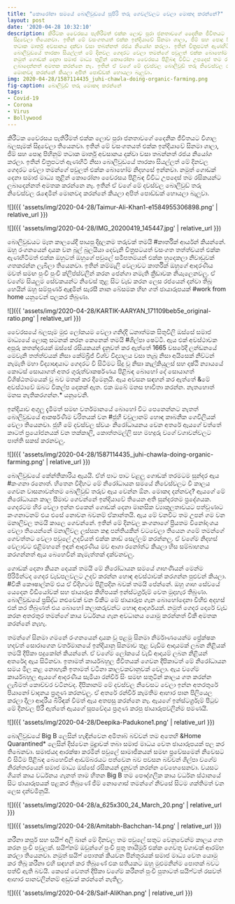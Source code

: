 ```yaml
---
title: "‍කොරෝනා සමයේ බොලිවුඩයේ සුපිරි තරු ගෙවල්වලට වෙලා මොකද කරන්නේ?"
layout: post
date: '2020-04-28 10:32:10'
description: කිරීටක වෛරසය පැතිරීමත් එක්ක ලොව පුරා ජනතාවගේ දෛනික ජීවිතයට විශාල බලපෑමක්
  සිදුවෙලා තියෙනවා. ඉතින් මේ වසංගතයත් එක්ක ඉන්දියාවේ සිනමා ශාලා, ජිම් සහ පොදු පිහිනුම්
  තටාක මාර්තු අවසානය දක්වා වසා තබන්නත් රජය නියෝග කරලා. ඉතින් චිත්‍රපටත් ඇණහිටි නිසා
  බොලිවුඩයේ තාරකා සියල්ලත් මේ දිනවල ගෙදරට වෙලා තමන්ගේ පවුලත් එක්ක බොහෝම නිදහසේ ඉන්නවා.
  නමුත් ගොඩක් දෙනා සමාජ මාධ්‍ය තුළින් කොරෝනා වෛරසය පිළිබඳ විවිධ උපදෙස් තම රසිකයන්ට
  ලබාදෙන්නත් අමතක කරන්නෙ නෑ. ඉතින් ඒ වගේ මේ දවස්වල බොලිවුඩ් තරු නිවෙස්වල රැඳෙමින්
  මොනවද කරන්නේ කියලා අපිත් පොඩ්ඩක් හොයලා බැලුවා.
img: 2020-04-28/1587114435_juhi-chawla-doing-organic-farming.png
fig-caption: බොලිවුඩ් තරු මොකද කරන්නේ
tags:
- Covid-19
- Corona
- Virus
- Bollywood
---
```


කිරීටක වෛරසය පැතිරීමත් එක්ක ලොව පුරා ජනතාවගේ දෛනික ජීවිතයට විශාල බලපෑමක් සිදුවෙලා තියෙනවා. ඉතින් මේ වසංගතයත් එක්ක ඉන්දියාවේ සිනමා ශාලා, ජිම් සහ පොදු පිහිනුම් තටාක මාර්තු අවසානය දක්වා වසා තබන්නත් රජය නියෝග කරලා. ඉතින් චිත්‍රපටත් ඇණහිටි නිසා බොලිවුඩයේ තාරකා සියල්ලත් මේ දිනවල ගෙදරට වෙලා තමන්ගේ පවුලත් එක්ක බොහෝම නිදහසේ ඉන්නවා. නමුත් ගොඩක් දෙනා සමාජ මාධ්‍ය තුළින් කොරෝනා වෛරසය පිළිබඳ විවිධ උපදෙස් තම රසිකයන්ට ලබාදෙන්නත් අමතක කරන්නෙ නෑ. ඉතින් ඒ වගේ මේ දවස්වල බොලිවුඩ් තරු නිවෙස්වල රැඳෙමින් මොනවද කරන්නේ කියලා අපිත් පොඩ්ඩක් හොයලා බැලුවා.

![]({{ 'assets/img/2020-04-28/Taimur-Ali-Khan1-e1584955306898.png' | relative_url }})

![]({{ 'assets/img/2020-04-28/IMG_20200419_145447.jpg' | relative_url }})

බොලිවුඩයට මෑත කාලයේදී පායපු දිදුලනම තරුවක් තමයි #කාර්තික් ආර්යන් කියන්නේ. ඔහු රංගනයෙන් දායක වන බූල් බුලයියා දෙවැනි චිත්‍රපටයත් වසංගත තත්ත්වයත් එක්ක ඇණහිටීමත් එක්ක ඔහුටත් ඔහුගේ පවුලේ සමීපතමයන් එක්ක හුදෙකලා නිවාඩුවක් ගතකරන්න ලැබිලා තියෙනවා. ඉතින් කම්මැලි වෙලාවට කාර්තික් ඔහුගේ ආදරණීය මවත් සමඟ පුංචි පුංචි ක්ලිප්ස්වලින් කරන ජෙන්ගා නමැති ක්‍රීඩාවක නියැලෙනවලු. ඒ වගේම සියලුම සේවකයන්ට නිවෙස් තුළ සිට වැඩ කරන ලෙස රජයෙන් දන්වා තිබූ හෙයින් ඔහු සම්පූර්ණ ඇඳුමින් සැරසී නාන බේසමක හිඟ ගත් ඡායාරූපයක් #work from home යනුවෙන් පලකර තිබුණා. 

![]({{ 'assets/img/2020-04-28/KARTIK-AARYAN_171109beb5e_original-ratio.png' | relative_url }})

වෛරසයේ බලපෑම මුළු ලෝකයම වෙලා ගනිද්දි ධනාත්මක සිතුවිලි ඔස්සේ සමාජ මාධ්‍යයේ ලොකු සටනක් කරන කෙනෙක් තමයි #ශිල්පා ෂෙට්ටි. ඇය එක් අවස්ථාවක අපූරු කතන්දරයක් ඔස්සේ රසියකයන් දැනුවත් කර ඇත්තේ 1665 වසරේදී ලන්ඩනයේ මෙවැනි තත්ත්වයක් නිසා කේම්බ්‍රිජ් විශ්ව විද්‍යාලය වසා තැබූ නිසා අයිසෙක් නිව්ටන් නැමැති මහා විද්‍යාඥයාට ගෙදරට වී සිටීමට සිදු වූ නිසා කැල්කියුලස් සහ දෘෂ්ඨි න්‍යායයේ කොටස් සොයාගත් අතර ගුරුත්වාකර්ෂණය පිළිබඳ බොහෝ දේ සොයාගත් විශිෂ්ඨතමයෙක් වූ බව මතක් කර දීමෙනුයි. ඇය අවසන සඳහන් කර ඇත්තේ &මේ අවස්ථාවේ ඔබට විකල්ප දෙකක් ඇත. එක ඔබේ මනස භාවිතා කරන්න. නැතහොත් මනස නැතිකරගන්න.* යනුවෙනි.



ඉන්දියාව අගුලු දැමීමත් සමඟ වර්තමානයේ බොහෝ විට පෙනෙන්නට නැතත් බොලිවුඩයේ ආකර්ෂණීම චරිතයක් වන #ජුහී චවුලානම් හොඳ කාබනික ගෙවිලියක් වෙලා තියෙනවා. ජුහී මේ දවස්වල ස්වයං නිරෝධායනය වෙන අතරේ ඇයගේ වත්තේ කාටත් ප්‍රයෝජනයක් වන තක්කාලි, කොත්තමල්ලි සහ මහදුරු වගේ වගාවන්වලට පාත්ති සකස් කරනවලු.

![]({{ 'assets/img/2020-04-28/1587114435_juhi-chawla-doing-organic-farming.png' | relative_url }})

බොලිවුඩයේ කේන්තිකාරිය ඇයයි. ඒත් පාට පාට වළලු ගොඩක් තරමටම සුන්දර ඇය #කංගනා රනොත්. හිතෙන විදිහට මේ නිරෝධායන සමයේ නිවෙස්වලට වී කාලය ගෙවන වාසනාවන්තම බොලිවුඩ් තරුව ඇය වෙන්න ඕන. මොකද දන්නවද? ඇයගේ මේ නිරෝධායන කාල සීමාව ගෙවන්නේ ඉන්දියාවේ තියෙන අති සුන්දරතම ප්‍රදේශයක. ගෙදරටම හිර වෙලා ඉන්න එකෙන් ගොඩක් දෙනා මානසික ව්‍යාකූලතාවයට පත්වුණාට කංගනාටනම් එය එසේ නොවන බවනම් ඒකාන්තයි. ඇය මේ වනවිට තම උපන් ගම වන මනාලිවල තමයි කාලෙ ගෙවන්නේ. ඉතින් මේ දිනවල කංගනාගේ ප්‍රියතම විනෝදාංශය වෙලා තියෙන්නේ මනාලිවල ලස්සන කඳු පන්තියකින් වටවෙලා තියෙන ගමේ තමන්ගේ ගෙවත්තට වෙලා පවුලේ උදවියත් එක්ක කාඩ් සෙල්ලම් කරන්නලු. ඒ වගේම නිදහස් වෙලාවට එළිමහනේ ඉඳන් ආදරණීය මව ආශා රනෝත්ට කියලා හිස සම්බාහනය කරගන්නත් ඇය බෙහෙවින් කැමැත්තක් දක්වනවලු.

ගොඩක් දෙනා කියන දෙයක් තමයි මේ නිරෝධායන සමයේ ගෘහණියන් මෙන්ම පිරිමින්ටද ගෙදර වැඩපලවලට උදව් කරන්න හොඳ අවස්ථාවක් කරගන්න පුළුවන් කියලා. #විකී කෞෂාල්නම් එය ඒ විදිහටම පිළිපදින බවක් තමයි පේන්නේ. ඔහු ගෘහ සේවයේ යෙදෙන වීඩියෝවක් සහ ඡායාරූප කිහිපයක් ඉන්ස්ටර්ග්‍රෑම් වෙත මුදාහැර තිබුණා. බොලිවුඩයේ ප්‍රසිද්ධ නළුවෙක් වන විකීට මේ ඡායාරූප ගැන බොහෝදෙනා විහිළු අදහස් එක් කර තිබුණත් එය බොහෝ කලාකරුවන්ට හොඳ ආදර්ශයක්. නමුත් ගෙදර දොරේ වැඩ කරන අතරතුර තමන්ගේ කාය වර්ධනය ගැන අවධානය යොමු කරන්නත් විකී අමතක කරන්නේ නැහැ.

තමන්ගේ සිනමා ගමනේ රංගනයෙන් දායක වූ පළමු සිනමා නිර්මාණයෙන්ම ප්‍රේක්ෂක හදවත් සොරාගෙන වර්තමානයේ ඉන්දියානු සිනමාව තුළ වැඩිම ආදායමක් ලබන නිළියක් තමයි දීපිකා පදුකෝන් කියන්නේ. ඒ වගේම ලෝකයේ වැඩි ආදායම් ලබන නිළියන් අතරේද ඇය සිටිනවා. ඉතාමත් කාර්යබහුල ජීවිතයක් ගෙවන දීපිකාටත් මේ නිරෝධායන සමය මිල කළ නොහැකි ඉතාමත් වටිනා කාලවකවානුවක් වෙලා. ඇය වගේම කාර්යබහුල ඇයගේ ආදරණීය සැමියා රන්වීර් සිං සමඟ සතුටින් කාලය ගත කරන්න ලැබීමත් කොච්චර වටිනවද. දීපිකානම් මේ දවස්වල නිවෙසට වෙලා ඉන්න අතරතුරේ පියානෝ වාදනය ප්‍රගුණ කරනවලු. ඒ අතරේ රන්වීර් කැමතිම ආහාර පාන පිලියෙල කරලා දීලා ආදරීය බිරිඳක් වීමත් ඇය අතපසු කරන්නෙ නෑ. ඇයගේ ඉන්ස්ටර්ග්‍රෑම් පිටුව මේ දිනවල පිරී ඇත්තේ ඇයගේ සූපවේදය ප්‍රගුණ කරපු ඡායාරූපවලින්ම පමණයි.

![]({{ 'assets/img/2020-04-28/Deepika-Padukone1.png' | relative_url }})

බොලිවුඩයේ Big B ලෙසින් හැඳින්වෙන අමිතාබ් බච්චන් තම අතෙහි &Home Quarantined* ලෙසින් දිස්වෙන මුද්‍රාවක් තබා සමාජ මාධය වෙත ඡායාරූපයක් පල කර තිබෙනවා. සමාජයද ආරක්ෂා කරමින් පවුලේ සාමාජිකයන් සමඟ ප්‍රවේසමෙන් නිවෙසට වී සිටිම පිළිබඳ බෙහෙවින් ආඩම්බරයට පත්වෙන බව පවසන බච්චන් ශිල්පා වගේම නිරන්තරයෙන් සමාජ මාධ්‍ය ඔස්සේ රසිකයන් දැනුවත් කරන්න වෙහෙසෙනවා. වයසට ගියත් කාය වර්ධනය ගැනත් තාම හිතන Big B තම පෞද්ගලික කාය වර්ධන ස්ථානයේ සිට ඡායාරූපයක් පළකර තිබුණේ ජිම් නොගොස් තමන්ගේ නිවසේ සිටම ශක්තිමත් වන ලෙස දන්වමිනුයි.

![]({{ 'assets/img/2020-04-28/a_625x300_24_March_20.png' | relative_url }})

![]({{ 'assets/img/2020-04-28/Amitabh-Bachchan-14.png' | relative_url }})

කරීනා කපූර් සහ සයිෆ් අලි ඛාන් මේ දිනවල තම පවුලේ සතුට වෙනුවෙන්ම කාලය ගත කරන පුංචි පවුලක්. සයිෆ්නම් ඔවුන්ගේ පුංචි පුතු තායිමූර් එක්ක ගෙවතු වගාවක් ආරම්භ කරලා තියෙනවා. නමුත් සයිෆ් පොතක් කියවන පින්තූරයක් සමාජ මාධ්‍ය වෙත යොමු කර තිබූ කරීනා එහි සඳහන් කර තිබුණේ එක සතියකට ඔහු මුළුමනින්ම පොතක් බවට පත්වී ඇති බවයි. කෙසේ වෙතත් දීපිකා වගේම කරීනත් පුංචි පුතාටත් සයිෆ්ටත් රසවත් ආහාර පානවලින්නම් අඩුවක් කරන්නේ නැතිලු.

![]({{ 'assets/img/2020-04-28/Saif-AliKhan.png' | relative_url }})
